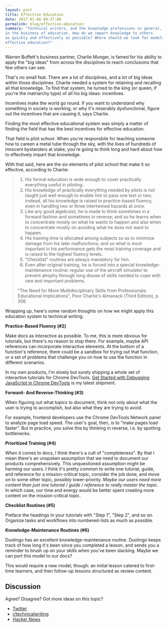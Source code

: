 ```yaml
---
layout: post
title: Effective Education
date: 2017-01-06 09:37:00
permalink: blog/effective-education
summary: "Technical writers, and the knowledge professions in general, are
in the business of education. How do we impart knowledge to others
as quickly and effectively as possible? Where should we look for models of
effective education?"
---
```


<p>
  Warren Buffett's business partner, Charlie Munger, is famed for his ability
  to apply the "big ideas" from across the disciplines to reach conclusions
  that few others can see.
</p>

That's no small feat. There are a lot of disciplines, and a lot of
big ideas within those disciplines. Charlie needed a system for retaining and
recalling all that knowledge. To find that system, he turned to the king (or
queen, if you're the matriarchy type) of all his big ideas: incentives.

Incentives make the world go round. If you want to understand
why something in society is working, or why it's miserably dysfunctional,
figure out the incentives that are causing it, says Charlie.

Finding the most effective educational system was simply a matter of finding
the field that has the best incentives for effective education.

That field is pilot school. When you're responsbile for teaching someone how
to careen a metal tube through the sky, with the lives of hundreds of innocent 
bystanders at stake, you're going to think long and hard about how to
effectively impart that knowledge.

With that said, here are the six elements of pilot school that make it so
effective, according to Charlie:

<blockquote class="content__quote">
  <ol class="content__quote-list">
    <li>
      His formal education is wide enough to cover practically everything
      useful in piloting.
    </li>
    <li>
      His knowledge of practically everything needed by pilots is not taught
      just well enough to enable him to pass one test or two; instead, all his
      knowledge is raised to practice-based fluency, even in handling two or
      three intertwined hazards at once.
    </li>
    <li>
      Like any good algebraist, he is made to think sometimes in a forward
      fashion and sometimes in reverse; and so he learns when to concentrate
      mostly on what he wants to happen and also when to concentrate mostly
      on avoiding what he does not want to happen.
    </li>
    <li>
      His training time is allocated among subjects so as to minimize damage
      from his later malfunctions; and so what is most important in his
      performance gets the most training coverage and is raised to the highest
      fluency levels.
    </li>
    <li>
      "Checklist" routines are always mandatory for him.
    </li>
    <li>
      Even after original training, he is forced into a special
      knowledge-maintenance routine: regular use of the aircraft simulator to
      prevent atrophy through long disuse of skills needed to cope with rare
      and important problems.
    </li>
  </ol>
  <p class="content__quote-citation">
    "The Need for More Multidisciplinary Skills from Professionals:
    Educational Implications", Poor Charlie's Almanack (Third Edition), p. 306
  </p>
</blockquote>

Wrapping up, here's some random thoughts on how we might apply this
education system to technical writing.

**Practice-Based Fluency (#2)**

Make docs as interactive as possible. To me, this is more obvious for
tutorials, but there's no reason to stop there. For example, maybe API
references can incorporate interactive elements. At the bottom of a
function's reference, there could be a sandbox for trying out that
function, or a set of problems that challenge you on how to use the function
in different scenarios.

In my own products, I'm slowly but surely shipping a whole set of interactive
tutorials for Chrome DevTools. [Get Started with Debugging JavaScript in Chrome
DevTools](https://developers.google.com/web/tools/chrome-devtools/javascript/)
is my latest shipment.

**Forward- And Reverse-Thinking (#3)**

When figuring out what topics to document, think not only about what the
user is trying to accomplish, but also what they are trying to avoid.

For example, frontend developers use the Chrome DevTools Network panel to
analyze page load speed. The user's goal, then, is to "make pages load
faster". But in practice, you solve this by thinking in reverse, i.e. by
spotting bottlenecks.

**Prioritized Training (#4)**

When it comes to docs, I think there's a cult of "completeness". By that I mean
there's an unspoken assumption that we need to document our products
comprehensively. This unquestioned assumption might be harming our users.
I think it's pretty common to write one tutorial, guide, and reference
for a mission-critical topic, consider the job done, and move on to some
other topic, possibly lower-priority. *Maybe our users need more content
than just one tutorial / guide / reference to really master the topic*. In
which case, our time and energy would be better spent creating more content
on the mission-critical topic.

**Checklist Routines (#5)**

Preface the headings in your tutorials with "Step 1", "Step 2", and so
on. Organize tasks and workflows into numbered-lists as much as possible.

**Knowledge-Maintenance Routines (#6)**

Duolingo has an excellent knowledge-maintenance routine. Duolingo keeps track
of how long it's been since you completed a lesson, and
sends you a reminder to brush up on your skills when you've been slacking.
Maybe we can port this model to our docs?

This would require a new model, though: an initial lesson catered
to first-time learners, and then follow-up lessons structured as review
content.

## Discussion

Agree? Disagree? Got more ideas on this topic?

* [Twitter][twitter]
* [r/technicalwriting][reddit]
* [Hacker News][HN]

[twitter]: https://twitter.com/intent/tweet?text=%40kaycebasques%20re%3A%20%22Effective%20Education%22...
[reddit]: https://www.reddit.com/r/technicalwriting/comments/5oegf0/effective_education/
[HN]: https://news.ycombinator.com/item?id=13414089
